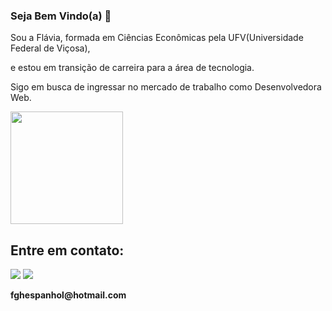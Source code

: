 ### Seja Bem Vindo(a) 👋
Sou a Flávia, formada em Ciências Econômicas pela UFV(Universidade Federal de Viçosa), <p>
e estou em transição de carreira para a área de tecnologia. <p> Sigo em busca de ingressar no mercado de trabalho como Desenvolvedora Web.


<div>

  <a href="https://github.com/flaviahespanhol"><img height="180em" src="https://github-readme-stats.vercel.app/api/top-langs/?username=flaviahespanhol&layout=compact&langs_count=7&theme=chartreuse-dark"/></a>
</div>

## Entre em contato:
 
  <a href="https://www.linkedin.com/in/fl%C3%A1via-hespanhol/" target="_blank"><img src="https://img.shields.io/badge/-LinkedIn-%230077B5?style=for-the-badge&logo=linkedin&logoColor=white" target="_blank"></a>
  <a href="https://www.instagram.com/flaviahespanhol/" target="_blank"><img src="https://img.shields.io/badge/-Instagram-%23E4405F?style=for-the-badge&logo=instagram&logoColor=white" target="_blank"></a>
  <div><b>fghespanhol@hotmail.com</b></div>

